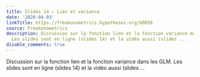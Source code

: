 ```yaml
---
title: Slides 14 – Lien et variance
date: '2020-04-03'
linkTitle: https://freakonometrics.hypotheses.org/60658
source: Freakonometrics
description: Discussion sur la fonction lien et la fonction variance dans les GLM.
  Les slides sont en ligne (slides 14) et la vidéo aussi (slides ...
disable_comments: true
---
```

Discussion sur la fonction lien et la fonction variance dans les GLM. Les slides sont en ligne (slides 14) et la vidéo aussi (slides ...